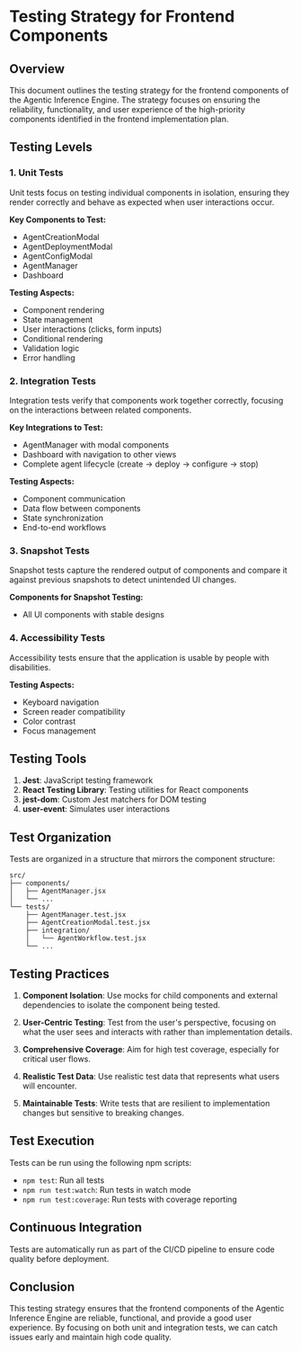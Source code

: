 # Testing Strategy for Frontend Components

## Overview

This document outlines the testing strategy for the frontend components of the Agentic Inference Engine. The strategy focuses on ensuring the reliability, functionality, and user experience of the high-priority components identified in the frontend implementation plan.

## Testing Levels

### 1. Unit Tests

Unit tests focus on testing individual components in isolation, ensuring they render correctly and behave as expected when user interactions occur.

**Key Components to Test:**
- AgentCreationModal
- AgentDeploymentModal
- AgentConfigModal
- AgentManager
- Dashboard

**Testing Aspects:**
- Component rendering
- State management
- User interactions (clicks, form inputs)
- Conditional rendering
- Validation logic
- Error handling

### 2. Integration Tests

Integration tests verify that components work together correctly, focusing on the interactions between related components.

**Key Integrations to Test:**
- AgentManager with modal components
- Dashboard with navigation to other views
- Complete agent lifecycle (create → deploy → configure → stop)

**Testing Aspects:**
- Component communication
- Data flow between components
- State synchronization
- End-to-end workflows

### 3. Snapshot Tests

Snapshot tests capture the rendered output of components and compare it against previous snapshots to detect unintended UI changes.

**Components for Snapshot Testing:**
- All UI components with stable designs

### 4. Accessibility Tests

Accessibility tests ensure that the application is usable by people with disabilities.

**Testing Aspects:**
- Keyboard navigation
- Screen reader compatibility
- Color contrast
- Focus management

## Testing Tools

1. **Jest**: JavaScript testing framework
2. **React Testing Library**: Testing utilities for React components
3. **jest-dom**: Custom Jest matchers for DOM testing
4. **user-event**: Simulates user interactions

## Test Organization

Tests are organized in a structure that mirrors the component structure:

```
src/
├── components/
│   ├── AgentManager.jsx
│   └── ...
└── tests/
    ├── AgentManager.test.jsx
    ├── AgentCreationModal.test.jsx
    ├── integration/
    │   └── AgentWorkflow.test.jsx
    └── ...
```

## Testing Practices

1. **Component Isolation**: Use mocks for child components and external dependencies to isolate the component being tested.

2. **User-Centric Testing**: Test from the user's perspective, focusing on what the user sees and interacts with rather than implementation details.

3. **Comprehensive Coverage**: Aim for high test coverage, especially for critical user flows.

4. **Realistic Test Data**: Use realistic test data that represents what users will encounter.

5. **Maintainable Tests**: Write tests that are resilient to implementation changes but sensitive to breaking changes.

## Test Execution

Tests can be run using the following npm scripts:

- `npm test`: Run all tests
- `npm run test:watch`: Run tests in watch mode
- `npm run test:coverage`: Run tests with coverage reporting

## Continuous Integration

Tests are automatically run as part of the CI/CD pipeline to ensure code quality before deployment.

## Conclusion

This testing strategy ensures that the frontend components of the Agentic Inference Engine are reliable, functional, and provide a good user experience. By focusing on both unit and integration tests, we can catch issues early and maintain high code quality.